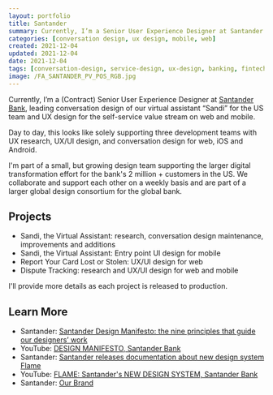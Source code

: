 ```yaml
---
layout: portfolio
title: Santander
summary: Currently, I’m a Senior User Experience Designer at Santander Bank, leading conversation design of our virtual assistant “Sandi” for the US team and UX design for the self-service value stream on web and mobile.
categories: [conversation design, ux design, mobile, web]
created: 2021-12-04
updated: 2021-12-04
date: 2021-12-04
tags: [conversation-design, service-design, ux-design, banking, fintech, ui-design]
image: /FA_SANTANDER_PV_POS_RGB.jpg
---
```


Currently, I’m a (Contract) Senior User Experience Designer at [Santander Bank](https://www.santanderbank.com/), leading conversation design of our virtual assistant “Sandi” for the US team and UX design for the self-service value stream on web and mobile.

Day to day, this looks like solely supporting three development teams with UX research, UX/UI design, and conversation design for web, iOS and Android.

I'm part of a small, but growing design team supporting the larger digital transformation effort for the bank's 2 million + customers in the US.  We collaborate and support each other on a weekly basis and are part of a larger global design consortium for the global bank.

## Projects

- Sandi, the Virtual Assistant: research, conversation design maintenance, improvements and additions
- Sandi, the Virtual Assistant: Entry point UI design for mobile
- Report Your Card Lost or Stolen: UX/UI design for web
- Dispute Tracking: research and UX/UI design for web and mobile

I'll provide more details as each project is released to production.

## Learn More

- Santander: [Santander Design Manifesto: the nine principles that guide our designers’ work](https://www.santander.com/en/stories/santander-design-manifesto-the-nine-principles-that-guide-our-designers-work)
- YouTube: [DESIGN MANIFESTO, Santander Bank](https://www.youtube.com/watch?v=Fig7C4tWrK8)
- Santander: [Santander releases documentation about new design system Flame](https://www.santander.com/en/stories/santander-releases-documentation-about-new-design-system-flame)
- YouTube: [FLAME: Santander's NEW DESIGN SYSTEM, Santander Bank](https://www.youtube.com/watch?v=GHTAIz4Ie14)
- Santander: [Our Brand](https://www.santander.com/en/about-us/our-brand)

[^1]: [https://www.santanderus.com/about-us/](https://www.santanderus.com/about-us/)